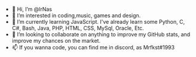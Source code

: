 - 👋 Hi, I’m @lrNas
- 👀 I’m interested in coding,music, games and design.
- 🌱 I’m currently learning JavaScript. I've already learn some Python, C, C#, Bash, Java, PHP, HTML, CSS, MySql, Oracle, Etc.  
- 💞️ I’m looking to collaborate on anything to improve my GitHub stats, and improve my chances on the market.
- 📫 If you wanna code, you can find me in discord, as Mrfkst#1993
